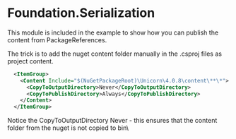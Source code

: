 # Foundation.Serialization

This module is included in the example to show how you can publish the content from PackageReferences.

The trick is to add the nuget content folder manually in the .csproj files as project content.

```xml
  <ItemGroup>
    <Content Include="$(NuGetPackageRoot)\Unicorn\4.0.8\content\**\*">
      <CopyToOutputDirectory>Never</CopyToOutputDirectory>
      <CopyToPublishDirectory>Always</CopyToPublishDirectory>
    </Content>
  </ItemGroup>
```

Notice the CopyToOutputDirectory Never - this ensures that the content folder from the nuget is not copied to bin\